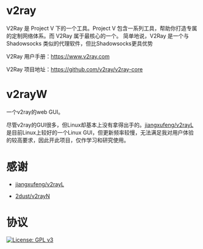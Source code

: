 # v2ray

V2Ray 是 Project V 下的一个工具。Project V 包含一系列工具，帮助你打造专属的定制网络体系。而 V2Ray 属于最核心的一个。 简单地说，V2Ray 是一个与 Shadowsocks 类似的代理软件，但比Shadowsocks更具优势

V2Ray 用户手册：https://www.v2ray.com

V2Ray 项目地址：https://github.com/v2ray/v2ray-core

# v2rayW

一个v2ray的web GUI。

尽管v2ray的GUI很多，但Linux却基本上没有拿得出手的。[jiangxufeng/v2rayL](https://github.com/jiangxufeng/v2rayL)是目前Linux上较好的一个Linux GUI，但更新频率较慢，无法满足我对用户体验的较高要求，因此开此项目，仅作学习和研究使用。

# 感谢

+ [jiangxufeng/v2rayL](https://github.com/jiangxufeng/v2rayL)

+ [2dust/v2rayN](https://github.com/2dust/v2rayN)

# 协议

[![License: GPL v3](https://img.shields.io/badge/License-GPL%20v3-blue.svg)](https://www.gnu.org/licenses/gpl-3.0)
